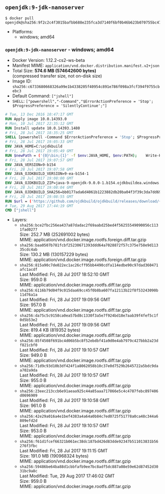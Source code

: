 ## `openjdk:9-jdk-nanoserver`

```console
$ docker pull openjdk@sha256:9f2c2c4f3015bafbb688e235fca3d7140f6bf0b46b623b070755bc47c2d1ffae
```

-	Platforms:
	-	windows; amd64

### `openjdk:9-jdk-nanoserver` - windows; amd64

-	Docker Version: 1.12.2-cs2-ws-beta
-	Manifest MIME: `application/vnd.docker.distribution.manifest.v2+json`
-	Total Size: **574.6 MB (574642600 bytes)**  
	(compressed transfer size, not on-disk size)
-	Image ID: `sha256:c6733680668326a99e1b4338205f40954c891e786f098a3fcf394f9755cbebc3`
-	Default Command: `["jshell"]`
-	`SHELL`: `["powershell","-Command","$ErrorActionPreference = 'Stop'; $ProgressPreference = 'SilentlyContinue';"]`

```dockerfile
# Tue, 13 Dec 2016 10:47:17 GMT
RUN Apply image 10.0.14393.0
# Mon, 10 Jul 2017 22:35:12 GMT
RUN Install update 10.0.14393.1480
# Fri, 28 Jul 2017 18:35:25 GMT
SHELL [powershell -Command $ErrorActionPreference = 'Stop'; $ProgressPreference = 'SilentlyContinue';]
# Fri, 28 Jul 2017 19:05:33 GMT
ENV JAVA_HOME=C:\ojdkbuild
# Fri, 28 Jul 2017 19:05:49 GMT
RUN $newPath = ('{0}\bin;{1}' -f $env:JAVA_HOME, $env:PATH); 	Write-Host ('Updating PATH: {0}' -f $newPath); 	setx /M PATH $newPath;
# Fri, 28 Jul 2017 19:07:57 GMT
ENV JAVA_VERSION=9-b154
# Fri, 28 Jul 2017 19:07:58 GMT
ENV JAVA_OJDKBUILD_VERSION=9-ea-b154-1
# Fri, 28 Jul 2017 19:08:00 GMT
ENV JAVA_OJDKBUILD_ZIP=java-9-openjdk-9.0.0-1.b154.ojdkbuildea.windows.x86_64.zip
# Fri, 28 Jul 2017 19:08:04 GMT
ENV JAVA_OJDKBUILD_SHA256=bb0177ada6d4061b1223882db20ba04f3f39c3da7dd695a1e1004e93a65fcfd6
# Fri, 28 Jul 2017 19:08:55 GMT
RUN $url = ('https://github.com/ojdkbuild/ojdkbuild/releases/download/{0}/{1}' -f $env:JAVA_OJDKBUILD_VERSION, $env:JAVA_OJDKBUILD_ZIP); 	Write-Host ('Downloading {0} ...' -f $url); 	Invoke-WebRequest -Uri $url -OutFile 'ojdkbuild.zip'; 	Write-Host ('Verifying sha256 ({0}) ...' -f $env:JAVA_OJDKBUILD_SHA256); 	if ((Get-FileHash ojdkbuild.zip -Algorithm sha256).Hash -ne $env:JAVA_OJDKBUILD_SHA256) { 		Write-Host 'FAILED!'; 		exit 1; 	}; 		Write-Host 'Expanding ...'; 	Expand-Archive ojdkbuild.zip -DestinationPath C:\; 		Write-Host 'Renaming ...'; 	Move-Item 		-Path ('C:\{0}' -f ($env:JAVA_OJDKBUILD_ZIP -Replace '.zip$', '')) 		-Destination $env:JAVA_HOME 	; 		Write-Host 'Verifying install ...'; 	Write-Host '  java -version'; java -version; 	Write-Host '  javac -version'; javac -version; 		Write-Host 'Removing ...'; 	Remove-Item ojdkbuild.zip -Force; 		Write-Host 'Complete.';
# Tue, 29 Aug 2017 17:44:19 GMT
CMD ["jshell"]
```

-	Layers:
	-	`sha256:bce2fbc256ea437a87dadac2f69aabd25bed4f56255549090056c1131fad0277`  
		Size: 252.7 MB (252691002 bytes)  
		MIME: application/vnd.docker.image.rootfs.foreign.diff.tar.gzip
	-	`sha256:baa0507b781fcbf25230671393ddd64a7028872f57c375e758e9d11335cdc4ab`  
		Size: 130.2 MB (130157229 bytes)  
		MIME: application/vnd.docker.image.rootfs.foreign.diff.tar.gzip
	-	`sha256:815a90c7de022ec1ac26cff95bb4490cdfa114edbe90c97dad360471afc1acdf`  
		Last Modified: Fri, 28 Jul 2017 18:52:10 GMT  
		Size: 959.0 B  
		MIME: application/vnd.docker.image.rootfs.diff.tar.gzip
	-	`sha256:6116b79d04f9c015daa69cc45f0b8ba607fa12113b22f8f53243090b11d76a1a`  
		Last Modified: Fri, 28 Jul 2017 19:09:56 GMT  
		Size: 957.0 B  
		MIME: application/vnd.docker.image.rootfs.diff.tar.gzip
	-	`sha256:da75c5c9158ca0ea57bd8c1330f3a5e7f924bd18e7aab39f4fef5c1f0d5b53e2`  
		Last Modified: Fri, 28 Jul 2017 19:09:56 GMT  
		Size: 819.4 KB (819352 bytes)  
		MIME: application/vnd.docker.image.rootfs.diff.tar.gzip
	-	`sha256:85f4508f691bc4d06b5bc8f52ebdbf41a9d0e4ab7979c427bbb2a23df821cbf0`  
		Last Modified: Fri, 28 Jul 2017 19:10:57 GMT  
		Size: 949.0 B  
		MIME: application/vnd.docker.image.rootfs.diff.tar.gzip
	-	`sha256:71d9c93d10b3df424f1a8062058b10c37e0d7529b2645722a5bdc9daa702a9da`  
		Last Modified: Fri, 28 Jul 2017 19:10:57 GMT  
		Size: 955.0 B  
		MIME: application/vnd.docker.image.rootfs.diff.tar.gzip
	-	`sha256:23eec213ccb6e91aeaa925c44a85aaa717866e5c4c4787febc897406d0696909`  
		Last Modified: Fri, 28 Jul 2017 19:10:58 GMT  
		Size: 961.0 B  
		MIME: application/vnd.docker.image.rootfs.diff.tar.gzip
	-	`sha256:42e29a016a4e1bef4383a4a64a0b84c7ed0725f51778a0ca48c344a6809efd2d`  
		Last Modified: Fri, 28 Jul 2017 19:10:57 GMT  
		Size: 953.0 B  
		MIME: application/vnd.docker.image.rootfs.diff.tar.gzip
	-	`sha256:f61d1fcef66321b061ec38dc187bd426d83dde92347b511013831b56276f3fbc`  
		Last Modified: Fri, 28 Jul 2017 19:11:15 GMT  
		Size: 191.0 MB (190968324 bytes)  
		MIME: application/vnd.docker.image.rootfs.diff.tar.gzip
	-	`sha256:59486be64ba88d1cbbfafb9ee7bc8adf5dc887a08e59e62d87452d3031bc9a8c`  
		Last Modified: Tue, 29 Aug 2017 17:46:02 GMT  
		Size: 959.0 B  
		MIME: application/vnd.docker.image.rootfs.diff.tar.gzip

